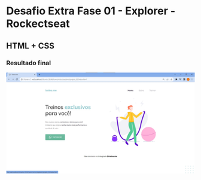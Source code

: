 # Desafio Extra Fase 01 - Explorer - Rockectseat

## HTML + CSS

### Resultado final

![print](images/print-projeto-02.jpg)
